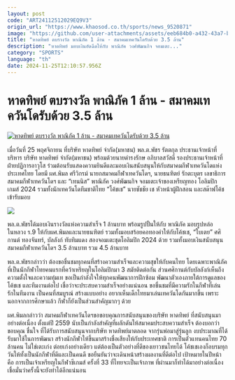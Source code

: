 ```yaml
---
layout: post
code: "ART24112512029EQ9V3"
origin_url: "https://www.khaosod.co.th/sports/news_9520871"
image: "https://github.com/user-attachments/assets/eeb684b0-a432-43a7-bd7e-2636fef098d8"
title: "หาดทิพย์ ตบรางวัล พาณิภัค 1 ล้าน - สมาคมเทควันโดรับด้วย 3.5 ล้าน"
description: "หาดทิพย์ มอบเงินอัดฉีดให้กับ พาณิภัค วงศ์พัฒนกิจ จอมเตะ..."
category: "SPORTS"
language: "th"
date: 2024-11-25T12:10:57.956Z
---
```


# หาดทิพย์ ตบรางวัล พาณิภัค 1 ล้าน - สมาคมเทควันโดรับด้วย 3.5 ล้าน

[![หาดทิพย์ ตบรางวัล พาณิภัค 1 ล้าน - สมาคมเทควันโดรับด้วย 3.5 ล้าน](https://www.khaosod.co.th/wpapp/uploads/2024/11/hjkyyt.jpg "หาดทิพย์ ตบรางวัล พาณิภัค 1 ล้าน - สมาคมเทควันโดรับด้วย 3.5 ล้าน")](https://www.khaosod.co.th/wpapp/uploads/2024/11/hjkyyt.jpg)

เมื่อวันที่ 25 พฤศจิกายน ที่บริษัท หาดทิพย์ จำกัด(มหาชน) พล.ต.พัชร รัตตกุล ประธานเจ้าหน้าที่บริหาร บริษัท หาดทิพย์ จำกัด(มหาชน) พร้อมด้วยนายดำรงรักษ อภิบาลสวัสดิ์ รองประธานเจ้าหน้าที่ฝ่ายปฏิการอาวุโส ร่วมต้อนรับแสดงความยินดีและมอบเงินสนับสนุนให้กับสมาคมกีฬาเทควันโดแห่งประเทศไทย โดยมี ผศ.พิมล ศรีวิกรม์ นายกสมาคมกีฬาเทควันโดฯ, นายธนฑิตย์ รักตะบุตร เลขาธิการสมาคมกีฬาเทควันโดฯ และ “เทนนิส” พาณิภัค วงศ์พัฒนกิจ จอมเตะเจ้าของเหรียญทอง โอลิมปิกเกมส์ 2024 รวมทั้งนักเทควันโดทีมชาติไทย “โค้ชเช” นายชัชชัย เช หัวหน้าผู้ฝึกสอน และสต๊าฟโค้ช เข้ารับมอบ

![](https://www.khaosod.co.th/wpapp/uploads/2024/11/1071010.jpg)

พล.ต.พัชรได้มอบเงินรางวัลแห่งความสำเร็จ 1 ล้านบาท พร้อมรูปปั้นให้กับ พาณิภัค มอบรูปหล่อในหลวง ร.9 ให้กับผศ.พิมลและนายธนฑิตย์ รวมทั้งมอบสร้อยคอทองคำให้กับโค้ชเช, “ใบเตย” ศศิกานต์ ทองจันทร์, บัลลังก์ ทับทิมแดง สองจอมเตะชุดโอลิมปิก 2024 ด้วย รวมทั้งมอบเงินสนับสนุนสมาคมกีฬาเทควันโดฯ 3.5 ล้านบาท รวม 4.5 ล้านบาท

พล.ต.พัชรกล่าวว่า ต้องขอชื่นชมทุกคนที่สร้างความสำเร็จและความสุขให้กับคนไทย โดยเฉพาะพาณิภัคที่เป็นนักกีฬาไทยคนแรกที่คว้าเหรียญในโอลิมปิกมา 3 สมัยติดต่อกัน ส่วนศศิกานต์กับบัลลังก์เห็นถึงความตั้งใจและความทุ่มเท ขอเป็นกำลังใจให้ทุกคนพัฒนาการฝึกซ้อม พัฒนาตัวเองภายใต้การดูแลของโค้ชเช และทีมงานต่อไป เชื่อว่าจะประสบความสำเร็จอย่างแน่นอน ขอชื่นชมที่มีความรักในกีฬาที่เล่น รักในทีมงาน เป็นคนที่สมบูรณ์ สร้างแบบอย่าง อยากเห็นเด็กไทยมาเล่นเทควันโดกันมากขึ้น เพราะนอกจากการศึกษาแล้ว กีฬาก็ยังเป็นส่วนสำคัญมากๆ ด้วย

ผศ.พิมลกล่าวว่า สมาคมกีฬาเทควันโดฯขอขอบคุณการสนับสนุนของบริษัท หาดทิพย์ ที่สนับสนุนมาอย่างต่อเนื่อง ตั้งแต่ปี 2559 นับเป็นกำลังสำคัญที่ผลักดันให้สมาคมประสบความสำเร็จ ต้องบอกว่าขอบคุณ ชื่นใจ ที่ได้รับการสนับสนุนจากบริษัท หาดทิพย์มาตลอด จากรุ่นพ่อมาสู่รุ่นลูก งบประมาณที่ได้รับมาใช้ในการพัฒนา สร้างนักกีฬาให้ขึ้นมาสร้างชื่อเสียงให้กับประเทศชาติ การเป็นตัวแทนคนไทย 70 ล้านคน ไม่ใช่เตะเก่ง ต่อยเก่งอย่างเดียว แต่ต้องเป็นตัวอย่างที่ดีของเยาวชนไทยได้ โค้ชเชเองก็อบรมทุกวันให้ทั้งเป็นนักกีฬาที่ดีและเป็นคนดี ขอยืนยันว่าจะเดินหน้าสร้างผลงานที่ดีต่อไป เป้าหมายในปีหน้า คือ การเป็นเจ้าเหรียญในกีฬาซีเกมส์ ครั้งที่ 33 ที่ไทยจะเป็นเจ้าภาพ ที่ผ่านมาก็ทำได้มาอย่างต่อเนื่อง เชื่อมั่นว่าครั้งนี้จะยังทำได้อีกแน่นอน